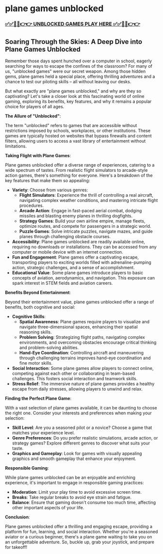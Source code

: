 # plane games unblocked

### [✅✅🔴🔴👉👉 UNBLOCKED GAMES PLAY HERE ✅✅🔴🔴👉👉](https://topstoryindia.com)

## Soaring Through the Skies: A Deep Dive into Plane Games Unblocked

Remember those days spent hunched over a computer in school, eagerly searching for ways to escape the confines of the classroom? For many of us, "unblocked games" were our secret weapon. Among those hidden gems, plane games held a special place, offering thrilling adventures and a chance to test our piloting skills – all without leaving our desks. 

But what exactly are "plane games unblocked," and why are they so captivating? Let's take a closer look at this fascinating world of online gaming, exploring its benefits, key features, and why it remains a popular choice for players of all ages.

**The Allure of "Unblocked"**: 

The term "unblocked" refers to games that are accessible without restrictions imposed by schools, workplaces, or other institutions. These games are typically hosted on websites that bypass firewalls and content filters, allowing users to access a vast library of entertainment without limitations. 

**Taking Flight with Plane Games**:

Plane games unblocked offer a diverse range of experiences, catering to a wide spectrum of tastes. From realistic flight simulators to arcade-style action games, there's something for everyone. Here's a breakdown of the key features that make them so appealing:

* **Variety**:  Choose from various genres:
    * **Flight Simulators**: Experience the thrill of controlling a real aircraft, navigating complex weather conditions, and mastering intricate flight procedures.
    * **Arcade Action**: Engage in fast-paced aerial combat, dodging missiles and blasting enemy planes in thrilling dogfights.
    * **Strategy Games**: Build your own airline empire, manage fleets, optimize routes, and compete for passengers in a strategic world.
    * **Puzzle Games**:  Solve intricate puzzles, navigate mazes, and guide planes through challenging obstacle courses.
* **Accessibility**: Plane games unblocked are readily available online, requiring no downloads or installations. They can be accessed from any computer or mobile device with an internet connection.
* **Fun and Engagement**: Plane games offer a captivating escape, transporting players to exciting worlds filled with adrenaline-pumping action, strategic challenges, and a sense of accomplishment.
* **Educational Value**: Some plane games introduce players to basic concepts of aviation, aerodynamics, and navigation. This exposure can spark interest in STEM fields and aviation careers.

**Benefits Beyond Entertainment**:

Beyond their entertainment value, plane games unblocked offer a range of benefits, both cognitive and social:

* **Cognitive Skills**: 
    * **Spatial Awareness**:  Plane games require players to visualize and navigate three-dimensional spaces, enhancing their spatial reasoning skills.
    * **Problem Solving**:  Strategizing flight paths, navigating complex environments, and overcoming obstacles encourage critical thinking and problem-solving abilities.
    * **Hand-Eye Coordination**:  Controlling aircraft and maneuvering through challenging terrains improves hand-eye coordination and fine motor skills.
* **Social Interaction**: Some plane games allow players to connect online, competing against each other or collaborating in team-based challenges. This fosters social interaction and teamwork skills.
* **Stress Relief**: The immersive nature of plane games provides a healthy escape from daily stresses, allowing players to unwind and relax.

**Finding the Perfect Plane Game**:

With a vast selection of plane games available, it can be daunting to choose the right one. Consider your interests and preferences when making your selection:

* **Skill Level**: Are you a seasoned pilot or a novice? Choose a game that matches your experience level.
* **Genre Preferences**: Do you prefer realistic simulations, arcade action, or strategy games? Explore different genres to discover what suits your taste.
* **Graphics and Gameplay**: Look for games with visually appealing graphics and smooth gameplay that enhance your enjoyment.

**Responsible Gaming**:

While plane games unblocked can be an enjoyable and enriching experience, it's important to engage in responsible gaming practices:

* **Moderation**:  Limit your play time to avoid excessive screen time.
* **Breaks**:  Take regular breaks to avoid eye strain and fatigue.
* **Balance**:  Ensure that gaming doesn't consume too much time, affecting other important aspects of your life.

**Conclusion**:

Plane games unblocked offer a thrilling and engaging escape, providing a platform for fun, learning, and social interaction. Whether you're a seasoned aviator or a curious beginner, there's a plane game waiting to take you on an unforgettable adventure. So, buckle up, grab your joystick, and prepare for takeoff! 
